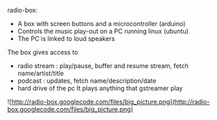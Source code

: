 radio-box:
  * A box with screen buttons and a microcontroller (arduino)
  * Controls the music play-out on a PC running linux (ubuntu)
  * The PC is linked to loud speakers

The box gives access to
  * radio stream : play/pause, buffer and resume stream, fetch name/artist/title
  * podcast : updates, fetch name/description/date
  * hard drive of the pc
It plays anything that gstreamer play

![http://radio-box.googlecode.com/files/big_picture.png](http://radio-box.googlecode.com/files/big_picture.png)